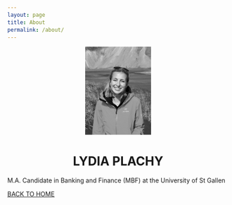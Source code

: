 ```yaml
---
layout: page
title: About
permalink: /about/
---
```


<center>
  
<img src="Photo_Informal43.jpeg" alt="Informal Photo" style="height: 200px; width:150px;"/>

  <h1>LYDIA PLACHY </h1>
  
</center> 

M.A. Candidate in Banking and Finance (MBF) at the University of St Gallen


[BACK TO HOME](index.md)